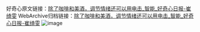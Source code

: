 好奇心原文链接：[除了咖啡和美酒，调节情绪还可以用电击_智能_好奇心日报-崔绮雯](https://www.qdaily.com/articles/4193.html)
WebArchive归档链接：[除了咖啡和美酒，调节情绪还可以用电击_智能_好奇心日报-崔绮雯](http://web.archive.org/web/20190623153909/https://www.qdaily.com/articles/4193.html)
![image](http://ww3.sinaimg.cn/large/007d5XDply1g3vevofilaj30u02yc7wh)